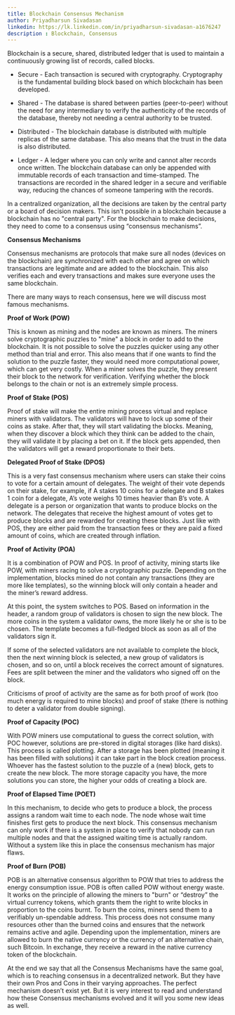 ```yaml
---
title: Blockchain Consensus Mechanism
author: Priyadharsun Sivadasan
linkedin: https://lk.linkedin.com/in/priyadharsun-sivadasan-a1676247
description : Blockchain, Consensus
---
```


Blockchain is a secure, shared, distributed ledger that is used to maintain a continuously growing list of records, called blocks. 

* Secure - Each transaction is secured with cryptography. Cryptography is the fundamental building block based on which blockchain has been developed.

* Shared - The database is shared between parties (peer-to-peer) without the need for any intermediary to verify the authenticity of the records of the database, thereby not needing a central authority to be trusted.

* Distributed - The blockchain database is distributed with multiple replicas of the same database. This also means that the trust in the data is also distributed.

* Ledger - A ledger where you can only write and cannot alter records once written. The blockchain database can only be appended with immutable records of each transaction and time-stamped. The transactions are recorded in the shared ledger in a secure and verifiable way, reducing the chances of someone tampering with the records.

In a centralized organization, all the decisions are taken by the central party or a board of decision makers. This isn’t possible in a blockchain because a blockchain has no "central party". For the blockchain to make decisions, they need to come to a consensus using “consensus mechanisms”.

**Consensus Mechanisms**

Consensus mechanisms are protocols that make sure all nodes (devices on the blockchain) are synchronized with each other and agree on which transactions are legitimate and are added to the blockchain. This also verifies each and every transactions and makes sure everyone uses the same blockchain. 

There are many ways to reach consensus, here we will discuss most famous mechanisms.

**Proof of Work (POW)**

This is known as mining and the nodes are known as miners. The miners solve cryptographic puzzles to "mine" a block in order to add to the blockchain. It is not possible to solve the puzzles quicker using any other method than trial and error. This also means that if one wants to find the solution to the puzzle faster, they would need more computational power, which can get very costly. When a miner solves the puzzle, they present their block to the network for verification. Verifying whether the block belongs to the chain or not is an extremely simple process.

**Proof of Stake (POS)**

Proof of stake will make the entire mining process virtual and replace miners with validators. The validators will have to lock up some of their coins as stake. After that, they will start validating the blocks. Meaning, when they discover a block which they think can be added to the chain, they will validate it by placing a bet on it. If the block gets appended, then the validators will get a reward proportionate to their bets.

**Delegated Proof of Stake (DPOS)**

This is a very fast consensus mechanism where users can stake their coins to vote for a certain amount of delegates. The weight of their vote depends on their stake, for example, if A stakes 10 coins for a delegate and B stakes 1 coin for a delegate, A’s vote weighs 10 times heavier than B’s vote. A delegate is a person or organization that wants to produce blocks on the network. The delegates that receive the highest amount of votes get to produce blocks and are rewarded for creating these blocks. Just like with POS, they are either paid from the transaction fees or they are paid a fixed amount of coins, which are created through inflation.

**Proof of Activity (POA)**

It is a combination of POW and POS. In proof of activity, mining starts like POW, with miners racing to solve a cryptographic puzzle. Depending on the implementation, blocks mined do not contain any transactions (they are more like templates), so the winning block will only contain a header and the miner’s reward address.

At this point, the system switches to POS. Based on information in the header, a random group of validators is chosen to sign the new block. The more coins in the system a validator owns, the more likely he or she is to be chosen. The template becomes a full-fledged block as soon as all of the validators sign it.

If some of the selected validators are not available to complete the block, then the next winning block is selected, a new group of validators is chosen, and so on, until a block receives the correct amount of signatures. Fees are split between the miner and the validators who signed off on the block.

Criticisms of proof of activity are the same as for both proof of work (too much energy is required to mine blocks) and proof of stake (there is nothing to deter a validator from double signing).

**Proof of Capacity (POC)**

With POW miners use computational to guess the correct solution, with POC however, solutions are pre-stored in digital storages (like hard disks). This process is called plotting. After a storage has been plotted (meaning it has been filled with solutions) it can take part in the block creation process. Whoever has the fastest solution to the puzzle of a (new) block, gets to create the new block. The more storage capacity you have, the more solutions you can store, the higher your odds of creating a block are.

**Proof of Elapsed Time (POET)**

In this mechanism, to decide who gets to produce a block, the process assigns a random wait time to each node. The node whose wait time finishes first gets to produce the next block. This consensus mechanism can only work if there is a system in place to verify that nobody can run multiple nodes and that the assigned waiting time is actually random. Without a system like this in place the consensus mechanism has major flaws.

**Proof of Burn (POB)**

POB is an alternative consensus algorithm to POW that tries to address the energy consumption issue. POB is often called POW without energy waste. It works on the principle of allowing the miners to "burn" or “destroy” the virtual currency tokens, which grants them the right to write blocks in proportion to the coins burnt. To burn the coins, miners send them to a verifiably un-spendable address. This process does not consume many resources other than the burned coins and ensures that the network remains active and agile. Depending upon the implementation, miners are allowed to burn the native currency or the currency of an alternative chain, such Bitcoin. In exchange, they receive a reward in the native currency token of the blockchain.

At the end we say that all the Consensus Mechanisms have the same goal, which is to reaching consensus in a decentralized network. But they have their own Pros and Cons in their varying approaches. The perfect mechanism doesn’t exist yet. But it is very interest to read and understand how these Consensus mechanisms evolved and it will you some new ideas as well.

